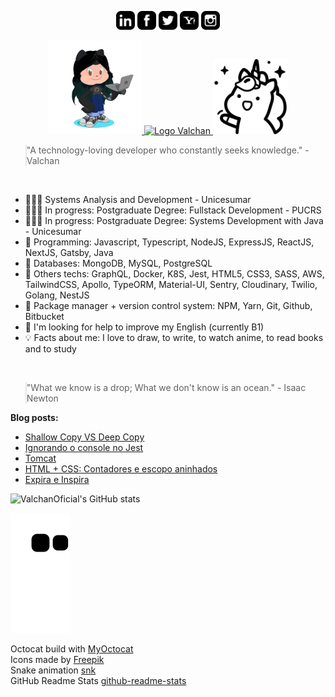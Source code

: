 <p align="center">
<a href="https://www.linkedin.com/in/ValchanOficial"><img src="https://raw.githubusercontent.com/ValchanOficial/ValchanOficial/master/social/linkedin.png" width="30"></img></a>
<a href="https://www.facebook.com/ValchanOficial"><img src="https://raw.githubusercontent.com/ValchanOficial/ValchanOficial/master/social/facebook.png" width="30"></img></a>
<a href="https://twitter.com/ValchanOficial"><img src="https://raw.githubusercontent.com/ValchanOficial/ValchanOficial/master/social/twitter.png" width="30"></img></a>
<a href="mailto:valeria_padilha@yahoo.com.br?Subject=Contato&body=Ola%20Valchan"><img src="https://raw.githubusercontent.com/ValchanOficial/ValchanOficial/master/social/yahoo.png" width="30"></img></a>
<a href="https://www.instagram.com/ValchanOficial"><img src="https://raw.githubusercontent.com/ValchanOficial/ValchanOficial/master/social/instagram.png" width="30"></img></a>
</p>

<p align="center">
  <a href="https://valchan.com.br/" target="_blank" rel="nofollow, noreferrer, noopener, external">
    <img src="https://raw.githubusercontent.com/ValchanOficial/ValchanOficial/master/social/valchan_octocat.png" width="150"/>
    <img alt="Logo Valchan" src="https://media.giphy.com/media/X7alKxtMyDwPZmc3yj/giphy.gif" width="400" />
    <img alt="unicorn" src="https://raw.githubusercontent.com/ValchanOficial/ValchanOficial/master/social/unicorn.png" width="120"/>
  </a>
</p>


<blockquote style="padding: 0;">
<p>"A technology-loving developer who constantly seeks knowledge." - Valchan</p>
</blockquote>

<br>

- 👩🏻‍🎓 Systems Analysis and Development - Unicesumar
- 👩🏻‍🎓 In progress: Postgraduate Degree: Fullstack Development - PUCRS
- 👩🏻‍🎓 In progress: Postgraduate Degree: Systems Development with Java - Unicesumar
- 💾 Programming: Javascript, Typescript, NodeJS, ExpressJS, ReactJS, NextJS, Gatsby, Java
- 💾 Databases: MongoDB, MySQL, PostgreSQL
- 💾 Others techs: GraphQL, Docker, K8S, Jest, HTML5, CSS3, SASS, AWS, TailwindCSS, Apollo, TypeORM, Material-UI, Sentry, Cloudinary, Twilio, Golang, NestJS
- 💾 Package manager + version control system: NPM, Yarn, Git, Github, Bitbucket
- 🤔 I'm looking for help to improve my English (currently B1)
- 💡 Facts about me: I love to draw, to write, to watch anime, to read books and to study

<br>

<blockquote style="padding: 0;">
<p>"What we know is a drop; What we don't know is an ocean." - Isaac Newton</p>
</blockquote>

<b>Blog posts:</b>

<!-- BLOG-POST-LIST:START -->
- [Shallow Copy VS Deep Copy](https://valchan.com.br/shallow-copy-vs-deep-copy/)
- [Ignorando o console no Jest](https://valchan.com.br/ignore-console-log-in-jest/)
- [Tomcat](https://valchan.com.br/java-tomcat/)
- [HTML + CSS: Contadores e escopo aninhados](https://valchan.com.br/nested-counters-and-scope/)
- [Expira e Inspira](https://valchan.com.br/breathing-animation/)
<!-- BLOG-POST-LIST:END -->
  
![ValchanOficial's GitHub stats](https://github-readme-stats.vercel.app/api/top-langs?username=ValchanOficial)

![Snake animation](https://raw.githubusercontent.com/ValchanOficial/ValchanOficial/output/github-contribution-grid-snake.svg)

Octocat build with <a href="http://myoctocat.com" title="MyOctocat">MyOctocat</a><br>
Icons made by <a href="https://www.flaticon.com/authors/freepik" title="Freepik">Freepik</a><br>
Snake animation <a href="https://github.com/Platane/snk">snk</a><br>
GitHub Readme Stats <a href="https://github.com/anuraghazra/github-readme-stats">github-readme-stats</a>
